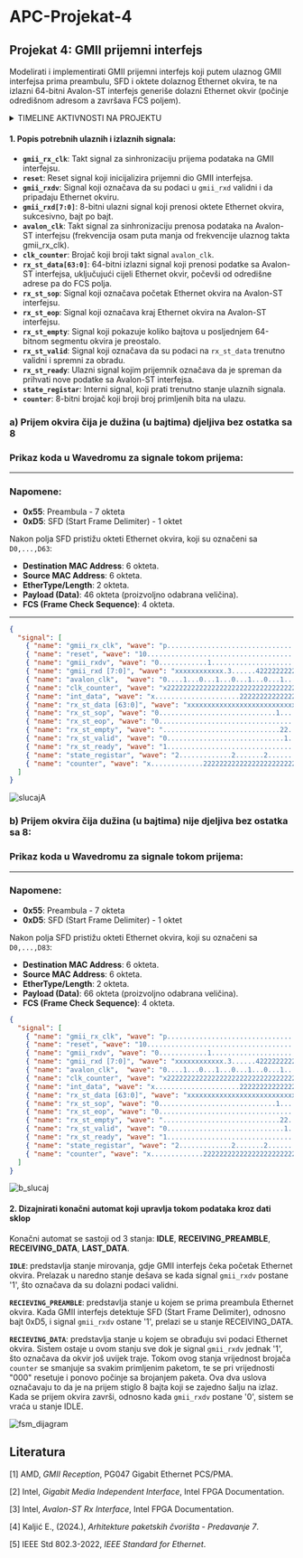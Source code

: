 # APC-Projekat-4

## Projekat 4: GMII prijemni interfejs
Modelirati i implementirati GMII prijemni interfejs koji putem ulaznog GMII interfejsa prima
preambulu, SFD i oktete dolaznog Ethernet okvira, te na izlazni 64-bitni Avalon-ST interfejs
generiše dolazni Ethernet okvir (počinje odredišnom adresom a završava FCS poljem).

<details>
  <summary>TIMELINE AKTIVNOSTI NA PROJEKTU</summary>

  **08.12.2024.** OPIS SIGNALA I PRIKAZ SIGNALA U WAVEDROM-U  
  **10.12.2024.** OPIS SIGNALA I PRIKAZ SIGNALA U WAVEDROM-U  
  **11.12.2024.** MODIFICARNI PRIKAZ SIGNALA U WAVEDROM-U  
  **12.12.2024.** PREPRAVKA WAVEDROM-A PO UPUTAMA IZ ISSUES <br>
  **15.12.2024.** DRUGI DIO PROJEKTNOG ZADATKA - FSM DIJAGRAM <br>
  **16.12.2024.** PREPRAVKA WAVEDROM-A PO UPUTAMA IZ ISSUES <br>
  **22.12.2024.** DODAVANJE INTERNIH SIGNALA <br>
  **03.01.2025** RAD NA WAVEDROM-U I FSM DIJAGRAMU <br>
  **08.01.2025** RAD NA WAVEDROM-U 

</details>

#### **1. Popis potrebnih ulaznih i izlaznih signala:**
- **`gmii_rx_clk`**: Takt signal za sinhronizaciju prijema podataka na GMII interfejsu.
- **`reset`**: Reset signal koji inicijalizira prijemni dio GMII interfejsa.
- **`gmii_rxdv`**: Signal koji označava da su podaci u `gmii_rxd` validni i da pripadaju Ethernet okviru.
- **`gmii_rxd[7:0]`**: 8-bitni ulazni signal koji prenosi oktete Ethernet okvira, sukcesivno, bajt po bajt.
- **`avalon_clk`**: Takt signal za sinhronizaciju prenosa podataka na Avalon-ST interfejsu (frekvencija osam puta manja od frekvencije ulaznog takta gmii_rx_clk).
- **`clk_counter`**: Brojač koji broji takt signal `avalon_clk`.
- **`rx_st_data[63:0]`**: 64-bitni izlazni signal koji prenosi podatke sa Avalon-ST interfejsa, uključujući cijeli Ethernet okvir, počevši od odredišne adrese pa do FCS polja.
- **`rx_st_sop`**: Signal koji označava početak Ethernet okvira na Avalon-ST interfejsu.
- **`rx_st_eop`**: Signal koji označava kraj Ethernet okvira na Avalon-ST interfejsu.
- **`rx_st_empty`**: Signal koji pokazuje koliko bajtova u posljednjem 64-bitnom segmentu okvira je preostalo.
- **`rx_st_valid`**: Signal koji označava da su podaci na `rx_st_data` trenutno validni i spremni za obradu.
- **`rx_st_ready`**: Ulazni signal kojim prijemnik označava da je spreman da prihvati nove podatke sa Avalon-ST interfejsa.
- **`state_registar`**: Interni signal, koji prati trenutno stanje ulaznih signala.
- **`counter`**: 8-bitni brojač koji broji broj primljenih bita na ulazu.
  
### **a) Prijem okvira čija je dužina (u bajtima) djeljiva bez ostatka sa 8**
### Prikaz koda u Wavedromu za signale tokom prijema:
---

### Napomene:
- **0x55**: Preambula - 7 okteta
- **0xD5**: SFD (Start Frame Delimiter) - 1 oktet

Nakon polja SFD pristižu okteti Ethernet okvira, koji su označeni sa `D0,...,D63`:
- **Destination MAC Address**: 6 okteta.
- **Source MAC Address**: 6 okteta.
- **EtherType/Length**: 2 okteta.
- **Payload (Data)**: 46 okteta (proizvoljno odabrana veličina).
- **FCS (Frame Check Sequence)**: 4 okteta.

---

```json
{
  "signal": [
    { "name": "gmii_rx_clk", "wave": "p.................................................|................." },
    { "name": "reset", "wave": "10................................................|................." },
    { "name": "gmii_rxdv", "wave": "0............1....................................|.......0........." },
    { "name": "gmii_rxd [7:0]", "wave": "xxxxxxxxxxxx.3......422222222222222222222222222222|2222222xXxxxxxxxx", "data": ["0x55", "0xD5", "D0", "D1", "D2", "D3", "D4", "D5", "D6", "D7", "D8", "D9", "D10", "D11", "D12", "D13", "D14", "D15", "D16", "D17", "D18", "D19", "D20", "D21", "D22", "D23", "D24", "D25","D26","D27","D28", "D57", "D58", "D59", "D60", "D61", "D62", "D63"] },
    { "name": "avalon_clk",  "wave": "0....1...0...1...0...1...0...1...0...1...0...1...0|1..0...1...0...1." },
    { "name": "clk_counter", "wave": "x2222222222222222222222222222222222222222222222222|22222222222222222", "data": ["000", "001", "010", "011", "100", "101", "110", "111","000", "001", "010", "011", "100", "101", "110", "111","000", "001", "010", "011", "100", "101", "110", "111","000", "001", "010", "011", "100", "101", "110", "111","000", "001", "010", "011", "100", "101", "110", "111","000", "001", "010", "011", "100", "101", "110","111","000", "101", "110", "111","000", "001", "010", "011", "100", "101", "110", "111","000", "001", "010", "011","100","101","110","111","000","001","010","011"]},
    { "name": "int_data", "wave": "x.....................2222222222222222222222222222|22222222x........","data": ["D0","D0-1","D0-2","D0-3","D0-4","D0-5","D0-6","D0-7","D8","D8-9","D8-10","D8-11","D8-12","D8-13","D8-14","D8-15","D16","D16-17","D16-18","D16-19","D16-20","D16-21","D16-22","D16-23","D24","D24-25","D24-26","D24-27","D56","D56-57","D56-58","D56-59","D56-60","D56-61","D56-62","D56-63"]},
	{ "name": "rx_st_data [63:0]", "wave": "xxxxxxxxxxxxxxxxxxxxxxxxxxxxxx2.......2.......2...|2.......2.......x", "data": ["D0-D7", "D8-D15", "D16-D23", "D48-D55", "D56-D63"] },
    { "name": "rx_st_sop", "wave": "0.............................1.......0...........|................." },
    { "name": "rx_st_eop", "wave": "0.................................................|........1.......0" },
    { "name": "rx_st_empty", "wave": ".............................22...................|................x", "data": ["0"] },
    { "name": "rx_st_valid", "wave": "0.............................1...................|................0" },
    { "name": "rx_st_ready", "wave": "1.................................................|................." },
    { "name": "state_registar", "wave": "2.............2.......2...........................|........2.......2", "data": ["IDLE", "RECEIVING_PREAMBLE", "RECEIVING_DATA","LAST_DATA","IDLE"] },
    { "name": "counter", "wave": "x.............222222222222222222222222222222222222|22222222x........", "data": ["7","6","5","4","3","2","1","0","7","6","5","4","3","2","1","0","7","6","5","4","3","2","1","0","7","6","5","4","3","2","1","0","7","6","5","4","7","6","5","4","3","2","1","0","7","6","5","4","3","2","1","0","7","6","5","4"] }
  ]
}
```
![slucajA](https://github.com/user-attachments/assets/80cb00eb-c381-45be-b668-71fe0922d918)


### **b) Prijem okvira čija dužina (u bajtima) nije djeljiva bez ostatka sa 8:**
### Prikaz koda u Wavedromu za signale tokom prijema:
---

### Napomene:
- **0x55**: Preambula - 7 okteta
- **0xD5**: SFD (Start Frame Delimiter) - 1 oktet

Nakon polja SFD pristižu okteti Ethernet okvira, koji su označeni sa `D0,...,D83`:
- **Destination MAC Address**: 6 okteta.
- **Source MAC Address**: 6 okteta.
- **EtherType/Length**: 2 okteta.
- **Payload (Data)**: 66 okteta (proizvoljno odabrana veličina).
- **FCS (Frame Check Sequence)**: 4 okteta.

```json
{
  "signal": [
    { "name": "gmii_rx_clk", "wave": "p.................................................|..................................." },
    { "name": "reset", "wave": "10................................................|..................................." },
    { "name": "gmii_rxdv", "wave": "0............1....................................|............0......................" },
    { "name": "gmii_rxd [7:0]", "wave": "xxxxxxxxxxxx.3......422222222222222222222222222222|2222222222222222222xxxxxxxxxxxxxxxx", "data": ["0x55", "0xD5", "D0", "D1", "D2", "D3", "D4", "D5", "D6", "D7", "D8", "D9", "D10", "D11", "D12", "D13", "D14", "D15", "D16", "D17", "D18", "D19", "D20", "D21", "D22", "D23", "D24", "D25","D26","D27","D28","D65","D66","D67","D68","D69","D70","D71","D72", "D73", "D74", "D75", "D76", "D77", "D78", "D79", "D80", "D81", "D82", "D83"] },
    { "name": "avalon_clk",  "wave": "0....1...0...1...0...1...0...1...0...1...0...1...0|1..0...1...0...1...0...1...0...1..." },
	{ "name": "clk_counter", "wave": "x2222222222222222222222222222222222222222222222222|22222222222222222222222222222222222", "data": ["000", "001", "010", "011", "100", "101", "110", "111","000", "001", "010", "011", "100", "101", "110", "111","000", "001", "010", "011", "100", "101", "110", "111","000", "001", "010", "011", "100", "101", "110", "111","000", "001", "010", "011", "100", "101", "110", "111","000", "001", "010", "011", "100", "101", "110","111","000","101", "110", "111", "000", "001", "010", "011", "100", "101", "110", "111","000", "001", "010", "011","100","101","110","111","000","001","010","011","100", "101", "110", "111","000", "001", "010", "011", "100", "101", "110", "111","000", "001", "010", "011"]},
    { "name": "int_data", "wave": "x.....................2222222222222222222222222222|222222222222222222222222x..........","data": ["D0","D0-1","D0-2","D0-3","D0-4","D0-5","D0-6","D0-7","D8","D8-9","D8-10","D8-11","D8-12","D8-13","D8-14","D8-15","D16","D16-17","D16-18","D16-19","D16-20","D16-21","D16-22","D16-23","D24","D24-25","D24-26","D24-27","D64","D64-65","D64-66","D64-67","D64-68","D64-69","D64-70","D64-71","D72","D72-73","D72-74","D72-75","D72-76","D72-77","D72-78","D72-79","D80","D80-81","D80-82","D80-83","Dx", "Dx", "Dx","Dx"]},
	{ "name": "rx_st_data [63:0]", "wave": "xxxxxxxxxxxxxxxxxxxxxxxxxxxxxx2.......2.......2...|2.......2.......2.......2.......x..", "data": ["D0-D7", "D8-D15", "D16-D23", "D56-D63","D64-D71", "D72-D79", "D80-D83"] },
    { "name": "rx_st_sop", "wave": "0.............................1.......0...........|..................................." },
    { "name": "rx_st_eop", "wave": "0.................................................|........................1.......0.." },
    { "name": "rx_st_empty", "wave": ".............................22...................|........................3.......x..", "data": ["0", "4"] },
    { "name": "rx_st_valid", "wave": "0.............................1...................|................................0.." },
    { "name": "rx_st_ready", "wave": "1.................................................|..................................." },
    { "name": "state_registar", "wave": "2.............2.......2...........................|........................2.......2..", "data": ["IDLE", "RECEIVING_PREAMBLE", "RECEIVING_DATA","LAST_DATA","IDLE"] },
	{ "name": "counter", "wave": "x.............222222222222222222222222222222222222|22222222222222222222x..............", "data": ["7","6","5","4","3","2","1","0","7","6","5","4","3","2","1","0","7","6","5","4","3","2","1","0","7","6","5","4","3","2","1","0","7","6","5","4","7","6","5","4","3","2","1","0","7","6","5","4","3","2","1","0","7","6","5","4"] }
  ]
}

```
![b_slucaj](https://github.com/user-attachments/assets/d9899a56-e422-437b-9f1b-968f4395e606)

#### **2. Dizajnirati konačni automat koji upravlja tokom podataka kroz dati sklop**

Konačni automat se sastoji od 3 stanja: **IDLE**, **RECEIVING_PREAMBLE**, **RECEIVING_DATA**, **LAST_DATA**.

**`IDLE`**: predstavlja stanje mirovanja, gdje GMII interfejs čeka početak Ethernet okvira. Prelazak u naredno stanje dešava se kada signal `gmii_rxdv` postane '1', što označava da su dolazni podaci validni.

**`RECIEVING_PREAMBLE`**: predstavlja stanje u kojem se prima preambula Ethernet okvira. Kada GMII interfejs detektuje SFD (Start Frame Delimiter), odnosno bajt 0xD5, i signal `gmii_rxdv` ostane '1', prelazi se u stanje RECEIVING_DATA. 

**`RECIEVING_DATA`**: predstavlja stanje u kojem se obrađuju svi podaci Ethernet okvira. Sistem ostaje u ovom stanju sve dok je signal `gmii_rxdv` jednak '1', što označava da okvir još uvijek traje. Tokom ovog stanja vrijednost brojača `counter` se smanjuje sa svakim primljenim paketom, te se pri vrijednosti "000" resetuje i ponovo počinje sa brojanjem paketa. Ova dva uslova označavaju to da je na prijem stiglo 8 bajta koji se zajedno šalju na izlaz. Kada se prijem okvira završi, odnosno kada `gmii_rxdv` postane '0', sistem se vraća u stanje IDLE.



![fsm_dijagram](https://github.com/user-attachments/assets/0d2a2a38-81f8-455e-8808-3a1c2b37199e)

## Literatura

[1] AMD, *GMII Reception*, PG047 Gigabit Ethernet PCS/PMA.  

[2] Intel, *Gigabit Media Independent Interface*, Intel FPGA Documentation.  

[3] Intel, *Avalon-ST Rx Interface*, Intel FPGA Documentation.  

[4] Kaljić E., (2024.), *Arhitekture paketskih čvorišta - Predavanje 7*.  

[5] IEEE Std 802.3-2022, *IEEE Standard for Ethernet*.


